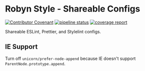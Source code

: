 # Robyn Style - Shareable Configs

[![Contributor Covenant](https://img.shields.io/badge/Contributor%20Covenant-v1.4%20adopted-ff69b4.svg)](CODE_OF_CONDUCT.md)
[![pipeline status](https://gitlab.com/jpickwell/eslint-config-robyn/badges/main/pipeline.svg)](https://gitlab.com/jpickwell/eslint-config-robyn/commits/main)
[![coverage report](https://gitlab.com/jpickwell/eslint-config-robyn/badges/main/coverage.svg)](https://gitlab.com/jpickwell/eslint-config-robyn/commits/main)

Shareable ESLint, Prettier, and Stylelint configs.

## IE Support

Turn off `unicorn/prefer-node-append` because IE doesn't support
`ParentNode.prototype.append`.
